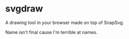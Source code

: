svgdraw
=======

A drawing tool in your browser made on top of SnapSvg.

Name isn't final cause I'm terrible at names. 

